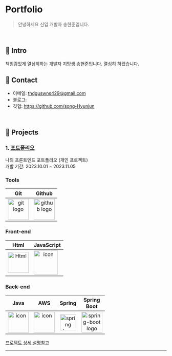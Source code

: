 # Portfolio
> 안녕하세요 신입 개발자 송현준입니다.
</br>

## :pushpin: Intro
책임감있게 열심히하는 개발자 지망생 송현준입니다.
열심히 하겠습니다.
</br>

## :pushpin: Contact
- 이메일: thdguswns429@gmail.com
- 블로그: 
- 깃헙: https://github.com/song-Hyunjun

</br>

## :pushpin: Projects
### 1. [포트폴리오](https://github.com/pyth1007/Dolbom)
나의 프론트엔드 포트폴리오 (개인 프로젝트)  
개발 기간: 2023.10.01 ~ 2023.11.05  
  

### Tools
| Git | Github |
| :---: | :---: |
| <img alt="git logo" src="https://git-scm.com/images/logos/downloads/Git-Icon-1788C.svg" width="65" height="65" > | <img alt="github logo" src="https://techstack-generator.vercel.app/github-icon.svg" width="65" height="65"> |


### Front-end
| Html | JavaScript |
| :---: | :---: |
| <img alt="Html" src ="https://upload.wikimedia.org/wikipedia/commons/thumb/6/61/HTML5_logo_and_wordmark.svg/440px-HTML5_logo_and_wordmark.svg.png" width="65" height="65" /> | <div style="display: flex; align-items: flex-start;"><img src="https://techstack-generator.vercel.app/js-icon.svg" alt="icon" width="75" height="75" /></div> | <div style="display: flex; align-items: flex-start;">

### Back-end
| Java | AWS | Spring | Spring<br>Boot |
| :---: | :---: | :---: | :---: |
| <div style="display: flex; align-items: flex-start;"><img src="https://techstack-generator.vercel.app/java-icon.svg" alt="icon" width="65" height="65" /></div> | <div style="display: flex; align-items: flex-start;"><img src="https://techstack-generator.vercel.app/aws-icon.svg" alt="icon" width="65" height="65" /></div> | <img alt="spring logo" src="https://www.vectorlogo.zone/logos/springio/springio-icon.svg" height="50" width="50" > | <img alt="spring-boot logo" src="https://t1.daumcdn.net/cfile/tistory/27034D4F58E660F616" width="65" height="65" > |



[프로젝트 상세 설명](https://github.com/pyth1007/Dolbom)참고

---

